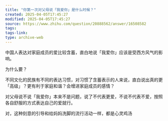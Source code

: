 ```yaml
---
title: "你第一次对父母说「我爱你」是什么时候？"
created: 2025-04-05T17:45:27
modified: 2025-04-05T17:45:27
source: https://www.zhihu.com/question/20888562/answer/16508582
tags:
tags-link:
type: archive-web
---
```

中国人表达对家庭成员的爱比较含蓄，直白地说「我爱你」应该是受西方风气的影响。

为什么要？

不同文化的民族有不同的表达习惯，对习惯了含蓄表示的人来说，直白说出真的更「高级」？更有利于家庭和谐？会增进家庭成员的感情？

对父母说不说「我爱你」本来不是问题，说了不代表更爱，不说不代表不爱，按照各自舒服的方式表达自己的爱就行。

对，这种刻意的引导和给妈妈洗脚的流行活动一样，都是心灵鸡汤